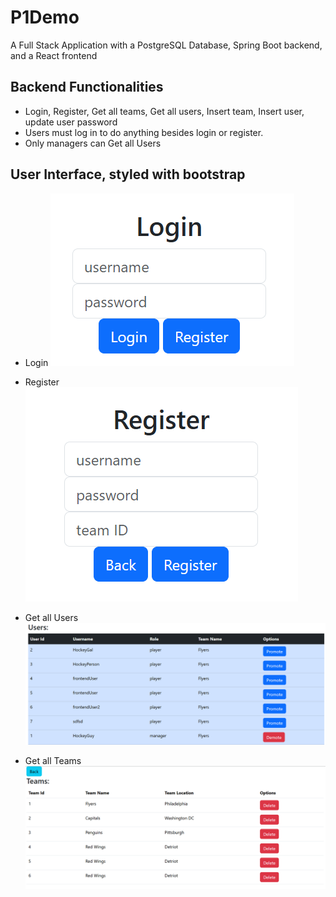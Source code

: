 # P1Demo
A Full Stack Application with a PostgreSQL Database, Spring Boot backend, and a React frontend

## Backend Functionalities

- Login, Register, Get all teams, Get all users, Insert team, Insert user, update user password
- Users must log in to do anything besides login or register.
- Only managers can Get all Users

## User Interface, styled with bootstrap

- Login
  ![Login](./imgs/login.png)

- Register
  ![Register](./imgs/register.png)

- Get all Users
  ![Get all Users](./imgs/users.png)

- Get all Teams
  ![Get all Teams](./imgs/teams.png)

